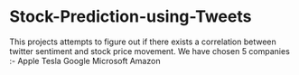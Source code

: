 # Stock-Prediction-using-Tweets

This projects attempts to figure out if there exists a correlation between twitter sentiment and stock price movement.
We have chosen 5 companies :-
Apple
Tesla
Google
Microsoft
Amazon

